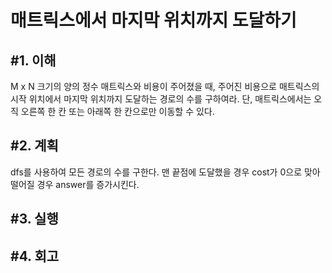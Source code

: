 매트릭스에서 마지막 위치까지 도달하기
====================

#1. 이해
------------------
M x N 크기의 양의 정수 매트릭스와 비용이 주어졌을 때, 주어진 비용으로 매트릭스의 시작 위치에서 마지막 위치까지 도달하는 경로의 수를 구하여라. 단, 매트릭스에서는 오직 오른쪽 한 칸 또는 아래쪽 한 칸으로만 이동할 수 있다.

#2. 계획
---------------
dfs를 사용하여 모든 경로의 수를 구한다. 맨 끝점에 도달했을 경우 cost가 0으로 맞아떨어질 경우 answer를 증가시킨다.

#3. 실행
-----------------

#4. 회고
-----------------
